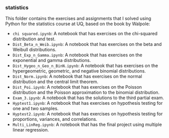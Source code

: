 ### statistics

This folder contains the exercises and assignments that I solved using Python for the statistics course at UQ, based on the book by Walpole:

- `chi squared.ipynb`: A notebook that has exercises on the chi-squared distribution and test.
- `Dist_Beta_n_Weib.ipynb`: A notebook that has exercises on the beta and Weibull distributions.
- `Dist_Exp_n_Gamma.ipynb`: A notebook that has exercises on the exponential and gamma distributions.
- `Dist_Hygeo_n_Geo_n_BinN.ipynb`: A notebook that has exercises on the hypergeometric, geometric, and negative binomial distributions.
- `Dist_Norm.ipynb`: A notebook that has exercises on the normal distribution and the central limit theorem.
- `Dist_Poi.ipynb`: A notebook that has exercises on the Poisson distribution and the Poisson approximation to the binomial distribution.
- `Exam_3.ipynb`: A notebook that has the solutions to the third partial exam.
- `Hyptest1.ipynb`: A notebook that has exercises on hypothesis testing for one and two samples.
- `Hyptest2.ipynb`: A notebook that has exercises on hypothesis testing for proportions, variances, and correlations.
- `Multi_LinReg.ipynb`: A notebook that has the final project using multiple linear regression.
